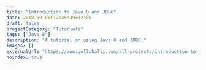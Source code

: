 ```yaml
---
title: "Introduction to Java 8 and JDBC"
date: 2018-09-06T12:45:39+12:00
draft: false
projectCategory: "Tutorials"
tags: ["Java 8"]
description: "A tutorial on using Java 8 and JDBC."
images: []
externalUrl: "https://www.gollahalli.com/all-projects/introduction-to-java-8-and-jdbc"
noindex: true
---
```

